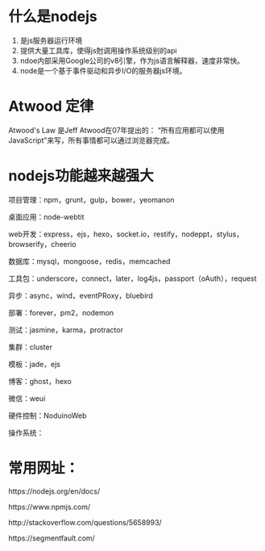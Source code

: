 <h1>什么是nodejs</h1>
<ol>
	<li>是js服务器运行环境</li>
	<li>提供大量工具库，使得js尅调用操作系统级别的api</li>
	<li>ndoe内部采用Google公司的v8引擎，作为js语言解释器，速度非常快。</li>
	<li>node是一个基于事件驱动和异步I/O的服务器js环境。</li>
</ol>

<h1>Atwood 定律</h1>
<p>Atwood's Law 是Jeff Atwood在07年提出的：
“所有应用都可以使用JavaScript”来写，所有事情都可以通过浏览器完成。</p>

<h1>nodejs功能越来越强大</h1>
<p>项目管理：npm，grunt，gulp，bower，yeomanon</p>
<p>桌面应用：node-webtit</p>
<p>web开发：express，ejs，hexo，socket.io，restify，nodeppt，stylus，browserify，cheerio</p>
<p>数据库：mysql，mongoose，redis，memcached</p>
<p>工具包：underscore，connect，later，log4js，passport（oAuth），request</p>
<p>异步：async，wind，eventPRoxy，bluebird</p>
<p>部署：forever，pm2，nodemon</p>
<p>测试：jasmine，karma，protractor</p>
<p>集群：cluster</p>
<p>模板：jade，ejs</p>
<p>博客：ghost，hexo</p>
<p>微信：weui</p>
<p>硬件控制：NoduinoWeb</p>
<p>操作系统：</p>

<h1>常用网址：</h1>
<p>https://nodejs.org/en/docs/</p>
<p>https://www.npmjs.com/</p>
<p>http://stackoverflow.com/questions/5658993/</p>
<p>https://segmentfault.com/</p>


















